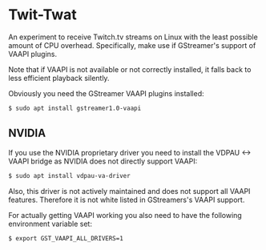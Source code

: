 Twit-Twat
=========

An experiment to receive Twitch.tv streams on Linux with the least possible amount of CPU overhead. Specifically, make use if GStreamer's support of VAAPI plugins.

Note that if VAAPI is not available or not correctly installed, it falls back to less efficient playback silently.

Obviously you need the GStreamer VAAPI plugins installed:

```bash
$ sudo apt install gstreamer1.0-vaapi
```

NVIDIA
------

If you use the NVIDIA proprietary driver you need to install the VDPAU <-> VAAPI bridge as NVIDIA does not directly support VAAPI:

```bash
$ sudo apt install vdpau-va-driver
```

Also, this driver is not actively maintained and does not support all VAAPI features. Therefore it is not white listed in GStreamers's VAAPI support.

For actually getting VAAPI working you also need to have the following environment variable set:

```bash
$ export GST_VAAPI_ALL_DRIVERS=1
```
